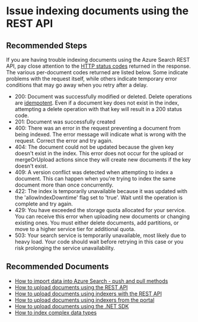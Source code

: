 <properties
	pageTitle="Search Index/Issue indexing documents using the REST API"
	description="Search Index/Issue indexing documents using the REST API"
	service="microsoft.search"
	resource="searchservices"
	authors="bernitorres, mrcarter8"
	ms.author="mcarter"
	selfHelpType="resource"
	supportTopicIds="32681367"
	displayOrder="3"
	resourceTags=""
	productPesIds="15568"
	cloudEnvironments="public"
	articleId="07fdc3ea-3445-495a-8ae6-f33ff93a3f37"
/>

# Issue indexing documents using the REST API

## **Recommended Steps**

If you are having trouble indexing documents using the Azure Search REST API, pay close attention to the [HTTP status codes](https://docs.microsoft.com/rest/api/searchservice/http-status-codes) returned in the response. The various per-document codes returned are listed below. Some indicate problems with the request itself, while others indicate temporary error conditions that may go away when you retry after a delay.

* 200: Document was successfully modified or deleted. Delete operations are [idempotent](https://en.wikipedia.org/wiki/Idempotence). Even if a document key does not exist in the index, attempting a delete operation with that key will result in a 200 status code.
* 201: Document was successfully created
* 400: There was an error in the request preventing a document from being indexed. The error message will indicate what is wrong with the request. Correct the error and try again.
* 404: The document could not be updated because the given key doesn't exist in the index. This error does not occur for the upload or mergeOrUpload actions since they will create new documents if the key doesn't exist.
* 409: A version conflict was detected when attempting to index a document. This can happen when you're trying to index the same document more than once concurrently.
* 422: The index is temporarily unavailable because it was updated with the 'allowIndexDowntime' flag set to 'true'. Wait until the operation is complete and try again.
* 429: You have exceeded the storage quota allocated for your service. You can receive this error when uploading new documents or changing existing ones. You must either delete documents, add partitions, or move to a higher service tier for additional quota.
* 503: Your search service is temporarily unavailable, most likely due to heavy load. Your code should wait before retrying in this case or you risk prolonging the service unavailability.

## **Recommended Documents**

* [How to import data into Azure Search - push and pull methods](https://docs.microsoft.com/azure/search/search-what-is-data-import) <br>
* [How to upload documents using the REST API](https://docs.microsoft.com/rest/api/searchservice/AddUpdate-or-Delete-Documents) <br>
* [How to upload documents using indexers with the REST API](https://docs.microsoft.com/rest/api/searchservice/Indexer-operations) <br>
* [How to upload documents using indexers from the portal](https://docs.microsoft.com/azure/search/search-import-data-portal) <br>
* [How to upload documents using the .NET SDK](https://docs.microsoft.com/azure/search/search-howto-dotnet-sdk#core-scenarios) <br>
* [How to index complex data types](https://docs.microsoft.com/azure/search/search-howto-complex-data-types)
